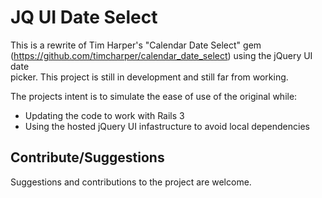 JQ UI Date Select
=================

This is a rewrite of Tim Harper's "Calendar Date Select" gem  
(https://github.com/timcharper/calendar_date_select) using the jQuery UI date  
picker.  This project is still in development and still far from working.  

The projects intent is to simulate the ease of use of the original while:
*  Updating the code to work with Rails 3
*  Using the hosted jQuery UI infastructure to avoid local dependencies


Contribute/Suggestions
----------------------
Suggestions and contributions to the project are welcome.
